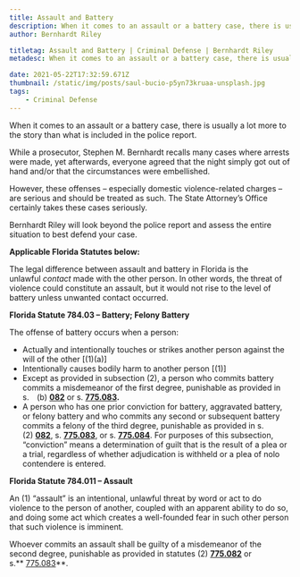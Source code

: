 ```yaml
---
title: Assault and Battery
description: When it comes to an assault or a battery case, there is usually a lot more to the story than what is included in the police report.
author: Bernhardt Riley

titletag: Assault and Battery | Criminal Defense | Bernhardt Riley
metadesc: When it comes to an assault or a battery case, there is usually a lot more to the story than what is included in the police report.

date: 2021-05-22T17:32:59.671Z
thumbnail: /static/img/posts/saul-bucio-p5yn73kruaa-unsplash.jpg
tags:
    - Criminal Defense
---
```


When it comes to an assault or a battery case, there is usually a lot more to the story than what is included in the police report.

While a prosecutor, Stephen M. Bernhardt recalls many cases where arrests were made, yet afterwards, everyone agreed that the night simply got out of hand and/or that the circumstances were
embellished.

However, these offenses – especially domestic violence-related charges – are serious and should be treated as such. The State Attorney’s Office certainly takes these cases seriously.

Bernhardt Riley will look beyond the police report and assess the entire situation to best defend your case.

**Applicable Florida Statutes below:**

The legal difference between assault and battery in Florida is the unlawful *contact* made with the other person. In other words, the threat of violence could constitute an assault, but it would not
rise to the level of battery unless unwanted contact occurred.

**Florida Statute 784.03 – Battery; Felony Battery**

The offense of battery occurs when a person:

-   Actually and intentionally touches or strikes another person against the will of the other \[(1)(a)]
-   Intentionally causes bodily harm to another person \[(1)]
-   Except as provided in subsection (2), a person who commits battery commits a misdemeanor of the first degree, punishable as provided in
    s. (b) **[082](http://www.leg.state.fl.us/statutes/index.cfm?App_mode=Display_Statute&Search_String=&URL=0700-0799/0775/Sections/0775.082.html)** or
    s. **[775.083](http://www.leg.state.fl.us/statutes/index.cfm?App_mode=Display_Statute&Search_String=&URL=0700-0799/0775/Sections/0775.083.html).**
-   A person who has one prior conviction for battery, aggravated battery, or felony battery and who commits any second or subsequent battery commits a felony of the third degree, punishable as
    provided in s. (2) **[082](http://www.leg.state.fl.us/statutes/index.cfm?App_mode=Display_Statute&Search_String=&URL=0700-0799/0775/Sections/0775.082.html)**,
    s. **[775.083](http://www.leg.state.fl.us/statutes/index.cfm?App_mode=Display_Statute&Search_String=&URL=0700-0799/0775/Sections/0775.083.html)**, or
    s. **[775.084](http://www.leg.state.fl.us/statutes/index.cfm?App_mode=Display_Statute&Search_String=&URL=0700-0799/0775/Sections/0775.084.html)**. For purposes of this subsection, “conviction”
    means a determination of guilt that is the result of a plea or a trial, regardless of whether adjudication is withheld or a plea of nolo contendere is entered.

**Florida Statute 784.011 – Assault**

An (1) “assault” is an intentional, unlawful threat by word or act to do violence to the person of another, coupled with an apparent ability to do so, and doing some act which creates a well-founded
fear in such other person that such violence is imminent.

Whoever commits an assault shall be guilty of a misdemeanor of the second degree, punishable as provided in statutes
(2) **[775.082](http://www.leg.state.fl.us/Statutes/index.cfm?App_mode=Display_Statute&Search_String=&URL=0700-0799/0775/Sections/0775.082.html)** or
s.** [775.083](http://www.leg.state.fl.us/Statutes/index.cfm?App_mode=Display_Statute&Search_String=&URL=0700-0799/0775/Sections/0775.083.html)**.
